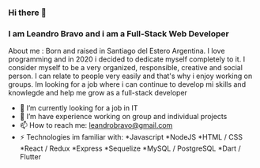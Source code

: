 ### Hi there 👋
### I am Leandro Bravo and i am a Full-Stack Web Developer

<!--
**leobravo5/leobravo5** is a ✨ _special_ ✨ repository because its `README.md` (this file) appears on your GitHub profile.

-->
About me :
  Born and raised in Santiago del Estero Argentina. I love programming and in 2020 i decided to dedicate myself completely to it.
 I consider myself to be a very organized, responsible, creative and social person. I can relate to people very easily and that's why i enjoy working on groups.
Im looking for a job where i can continue to develop mi skills and knowlegde and help me grow as a full-stack developer

- 🔭 I’m currently looking for a job in IT
- 👯 I’m have experience working on group and individual projects
- 📫 How to reach me: leandrobravo@gmail.com
- ⚡ Technologies im familiar with:
      *Javascript
      *NodeJS
      *HTML / CSS
      *React / Redux
      *Express
      *Sequelize
      *MySQL / PostgreSQL
      *Dart / Flutter

